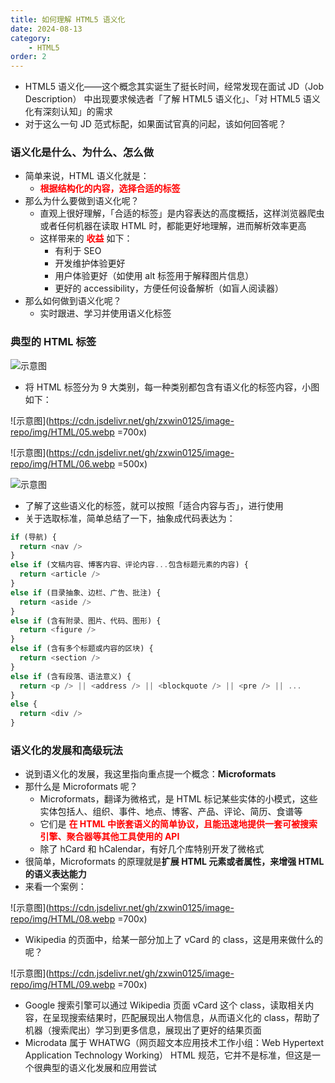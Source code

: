 ```yaml
---
title: 如何理解 HTML5 语义化
date: 2024-08-13
category:
	- HTML5
order: 2
---
```


- HTML5 语义化——这个概念其实诞生了挺长时间，经常发现在面试 JD（Job Description） 中出现要求候选者「了解 HTML5 语义化」、「对 HTML5 语义化有深刻认知」的需求
- 对于这么一句 JD 范式标配，如果面试官真的问起，该如何回答呢？

### 语义化是什么、为什么、怎么做

- 简单来说，HTML 语义化就是：
  - **<font color=red>根据结构化的内容，选择合适的标签</font>**
- 那么为什么要做到语义化呢？
  - 直观上很好理解，「合适的标签」是内容表达的高度概括，这样浏览器爬虫或者任何机器在读取 HTML 时，都能更好地理解，进而解析效率更高
  - 这样带来的 **<font color=red>收益</font>** 如下：
    - 有利于 SEO
    - 开发维护体验更好
    - 用户体验更好（如使用 alt 标签用于解释图片信息）
    - 更好的 accessibility，方便任何设备解析（如盲人阅读器）
- 那么如何做到语义化呢？
  - 实时跟进、学习并使用语义化标签

### 典型的 HTML 标签

![示意图](https://cdn.jsdelivr.net/gh/zxwin0125/image-repo/img/HTML/04.webp)

- 将 HTML 标签分为 9 大类别，每一种类别都包含有语义化的标签内容，小图如下：

![示意图](https://cdn.jsdelivr.net/gh/zxwin0125/image-repo/img/HTML/05.webp =700x)

![示意图](https://cdn.jsdelivr.net/gh/zxwin0125/image-repo/img/HTML/06.webp =500x)

![示意图](https://cdn.jsdelivr.net/gh/zxwin0125/image-repo/img/HTML/07.webp)

- 了解了这些语义化的标签，就可以按照「适合内容与否」，进行使用
- 关于选取标准，简单总结了一下，抽象成代码表达为：

```javascript
if (导航) {
  return <nav />
}
else if (文稿内容、博客内容、评论内容...包含标题元素的内容) {
  return <article />
}
else if (目录抽象、边栏、广告、批注) {
  return <aside />
}
else if (含有附录、图片、代码、图形) {
  return <figure />
}
else if (含有多个标题或内容的区块) {
  return <section />
}
else if (含有段落、语法意义) {
  return <p /> || <address /> || <blockquote /> || <pre /> || ...
}
else {
  return <div />
}
```

### 语义化的发展和高级玩法

- 说到语义化的发展，我这里指向重点提一个概念：**Microformats**
- 那什么是 Microformats 呢？
  - Microformats，翻译为微格式，是 HTML 标记某些实体的小模式，这些实体包括人、组织、事件、地点、博客、产品、评论、简历、食谱等
  - 它们是 **<font color=red>在 HTML 中嵌套语义的简单协议，且能迅速地提供一套可被搜索引擎、聚合器等其他工具使用的 API</font>**
  - 除了 hCard 和 hCalendar，有好几个库特别开发了微格式
- 很简单，Microformats 的原理就是**扩展 HTML 元素或者属性，来增强 HTML 的语义表达能力**
- 来看一个案例：

![示意图](https://cdn.jsdelivr.net/gh/zxwin0125/image-repo/img/HTML/08.webp =700x)

- Wikipedia 的页面中，给某一部分加上了 vCard 的 class，这是用来做什么的呢？

![示意图](https://cdn.jsdelivr.net/gh/zxwin0125/image-repo/img/HTML/09.webp =700x)

- Google 搜索引擎可以通过 Wikipedia 页面 vCard 这个 class，读取相关内容，在呈现搜索结果时，匹配展现出人物信息，从而语义化的 class，帮助了机器（搜索爬出）学习到更多信息，展现出了更好的结果页面
- Microdata 属于 WHATWG（网页超文本应用技术工作小组：Web Hypertext Application Technology Working） HTML 规范，它并不是标准，但这是一个很典型的语义化发展和应用尝试

